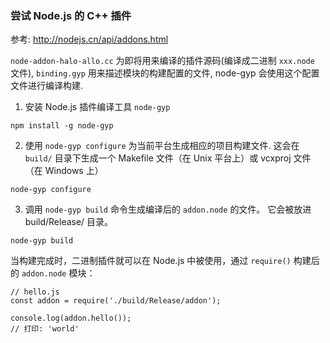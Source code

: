 ### 尝试 Node.js 的 C++ 插件
参考: http://nodejs.cn/api/addons.html

`node-addon-halo-allo.cc` 为即将用来编译的插件源码(编译成二进制 `xxx.node` 文件), `binding.gyp` 用来描述模块的构建配置的文件, node-gyp 会使用这个配置文件进行编译构建.

1. 安装 Node.js 插件编译工具 `node-gyp`
```
npm install -g node-gyp
```

2. 使用 `node-gyp configure` 为当前平台生成相应的项目构建文件.  这会在 `build/` 目录下生成一个 Makefile 文件（在 Unix 平台上）或 vcxproj 文件（在 Windows 上）
```
node-gyp configure
```

3. 调用 `node-gyp build` 命令生成编译后的 `addon.node` 的文件。 它会被放进 build/Release/ 目录。
```
node-gyp build
```

当构建完成时，二进制插件就可以在 Node.js 中被使用，通过 `require()` 构建后的 `addon.node` 模块：
```
// hello.js
const addon = require('./build/Release/addon');

console.log(addon.hello());
// 打印: 'world'
```